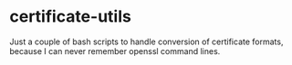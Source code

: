 # certificate-utils

Just a couple of bash scripts to handle conversion of certificate formats, because I can never remember openssl command lines.
